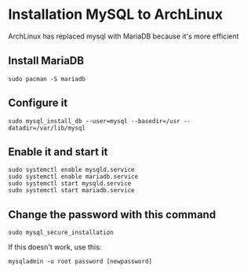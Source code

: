 # Installation MySQL to ArchLinux
ArchLinux has replaced mysql with MariaDB because it's more efficient

## Install MariaDB
	sudo pacman -S mariadb

## Configure it
	sudo mysql_install_db --user=mysql --basedir=/usr --datadir=/var/lib/mysql

## Enable it and start it
	sudo systemctl enable mysqld.service
	sudo systemctl enable mariadb.service
	sudo systemctl start mysqld.service
	sudo systemctl start mariadb.service

## Change the password with this command
	sudo mysql_secure_installation

If this doesn't work, use this:

	mysqladmin -u root password [newpassword]
